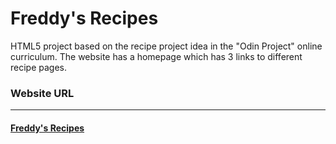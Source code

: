 # Freddy's Recipes
HTML5 project based on the recipe project idea in the "Odin Project" online curriculum.
The website has a homepage which has 3 links to different recipe pages.

### Website URL
-------------
#### [Freddy's Recipes](https://freddylinn.github.io/odin-recipes)

